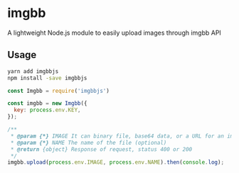 # imgbb

A lightweight Node.js module to easily upload images through imgbb API

## Usage

```bash
yarn add imgbbjs
npm install -save imgbbjs
```

```javascript
const Imgbb = require('imgbbjs')

const imgbb = new Imgbb({
  key: process.env.KEY,
});

/**
 * @param {*} IMAGE It can binary file, base64 data, or a URL for an image. (up to 32 MB) (required)
 * @param {*} NAME The name of the file (optional) 
 * @return {object} Response of request, status 400 or 200
 */
imgbb.upload(process.env.IMAGE, process.env.NAME).then(console.log); 
```
